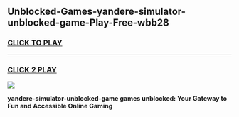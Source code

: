 
## Unblocked-Games-yandere-simulator-unblocked-game-Play-Free-wbb28
<h3>
<a href="https://premium76.site?title=yandere-simulator-unblocked-game&ref=12A">CLICK TO PLAY</a></h3>
<hr>

<h3>
<a href="https://premium76.site?title=yandere-simulator-unblocked-game&ref=12A">CLICK 2 PLAY</a>
  
</h3>

<a href="https://premium76.site?title=yandere-simulator-unblocked-game&ref=12A"><img src="https://clearcache.store/games.png"></a>


**yandere-simulator-unblocked-game games unblocked: Your Gateway to Fun and Accessible Online Gaming**
